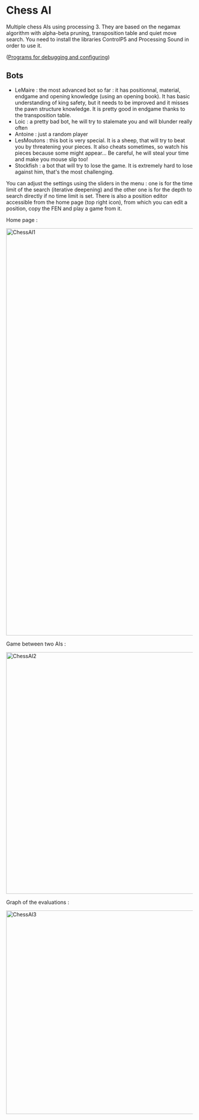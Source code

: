 # Chess AI
Multiple chess AIs using processing 3. They are based on the negamax algorithm with alpha-beta pruning, transposition table and quiet move search.
You need to install the libraries ControlP5 and Processing Sound in order to use it.

([Programs for debugging and configuring](https://github.com/toitouine/ChessAITools))

## Bots
 - LeMaire : the most advanced bot so far : it has positionnal, material, endgame and opening knowledge (using an opening book). It has basic understanding of king safety, but it needs to be improved and it misses the pawn structure knowledge. It is pretty good in endgame thanks to the transposition table.
 - Loic : a pretty bad bot, he will try to stalemate you and will blunder really often
 - Antoine : just a random player
 - LesMoutons : this bot is very special. It is a sheep, that will try to beat you by threatening your pieces. It also cheats sometimes, so watch his pieces because some might appear... Be careful, he will steal your time and make you mouse slip too!
 - Stockfish : a bot that will try to lose the game. It is extremely hard to lose against him, that's the most challenging.
 
You can adjust the settings using the sliders in the menu : one is for the time limit of the search (iterative deepening) and the other one is for the depth to search directly if no time limit is set. There is also a position editor accessible from the home page (top right icon), from which you can edit a position, copy the FEN and play a game from it.
 
 
Home page :

<img width="1100" alt="ChessAI1" src="https://github.com/toitouine/ChessAI/assets/107322964/a20d99fc-84a6-4271-b895-d14bd17fc67d">

Game between two AIs :

<img width="653" alt="ChessAI2" src="https://user-images.githubusercontent.com/107322964/227307818-79daa69f-0130-478e-8d3a-0cdf67ab0d50.png">

Graph of the evaluations : 

<img width="550" alt="ChessAI3" src="https://user-images.githubusercontent.com/107322964/227307901-2e622d7e-1070-4f52-8fdc-b9f39ca50a3b.png">
